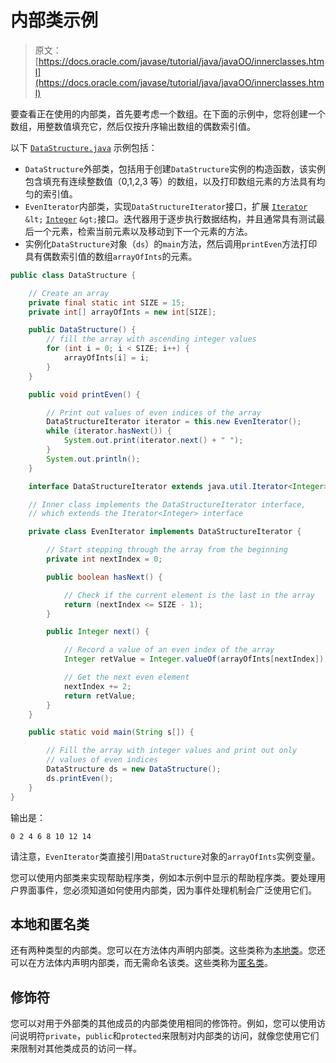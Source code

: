 # 内部类示例

> 原文： [https://docs.oracle.com/javase/tutorial/java/javaOO/innerclasses.html](https://docs.oracle.com/javase/tutorial/java/javaOO/innerclasses.html)

要查看正在使用的内部类，首先要考虑一个数组。在下面的示例中，您将创建一个数组，用整数值填充它，然后仅按升序输出数组的偶数索引值。

以下 [`DataStructure.java`](examples/DataStructure.java) 示例包括：

*   `DataStructure`外部类，包括用于创建`DataStructure`实例的构造函数，该实例包含填充有连续整数值（0,1,2,3 等）的数组，以及打印数组元素的方法具有均匀的索引值。
*   `EvenIterator`内部类，实现`DataStructureIterator`接口，扩展 [`Iterator`](https://docs.oracle.com/javase/8/docs/api/java/util/Iterator.html) `&lt;` [`Integer`](https://docs.oracle.com/javase/8/docs/api/java/lang/Integer.html) `&gt;`接口。迭代器用于逐步执行数据结构，并且通常具有测试最后一个元素，检索当前元素以及移动到下一个元素的方法。
*   实例化`DataStructure`对象（`ds`）的`main`方法，然后调用`printEven`方法打印具有偶数索引值的数组`arrayOfInts`的元素。

```java
public class DataStructure {

    // Create an array
    private final static int SIZE = 15;
    private int[] arrayOfInts = new int[SIZE];

    public DataStructure() {
        // fill the array with ascending integer values
        for (int i = 0; i < SIZE; i++) {
            arrayOfInts[i] = i;
        }
    }

    public void printEven() {

        // Print out values of even indices of the array
        DataStructureIterator iterator = this.new EvenIterator();
        while (iterator.hasNext()) {
            System.out.print(iterator.next() + " ");
        }
        System.out.println();
    }

    interface DataStructureIterator extends java.util.Iterator<Integer> { } 

    // Inner class implements the DataStructureIterator interface,
    // which extends the Iterator<Integer> interface

    private class EvenIterator implements DataStructureIterator {

        // Start stepping through the array from the beginning
        private int nextIndex = 0;

        public boolean hasNext() {

            // Check if the current element is the last in the array
            return (nextIndex <= SIZE - 1);
        }        

        public Integer next() {

            // Record a value of an even index of the array
            Integer retValue = Integer.valueOf(arrayOfInts[nextIndex]);

            // Get the next even element
            nextIndex += 2;
            return retValue;
        }
    }

    public static void main(String s[]) {

        // Fill the array with integer values and print out only
        // values of even indices
        DataStructure ds = new DataStructure();
        ds.printEven();
    }
}
```

输出是：

```
0 2 4 6 8 10 12 14 
```

请注意，`EvenIterator`类直接引用`DataStructure`对象的`arrayOfInts`实例变量。

您可以使用内部类来实现帮助程序类，例如本示例中显示的帮助程序类。要处理用户界面事件，您必须知道如何使用内部类，因为事件处理机制会广泛使用它们。

## 本地和匿名类

还有两种类型的内部类。您可以在方法体内声明内部类。这些类称为[本地类](localclasses.html)。您还可以在方法体内声明内部类，而无需命名该类。这些类称为[匿名类](anonymousclasses.html)。

## 修饰符

您可以对用于外部类的其他成员的内部类使用相同的修饰符。例如，您可以使用访问说明符`private`，`public`和`protected`来限制对内部类的访问，就像您使用它们来限制对其他类成员的访问一样。
